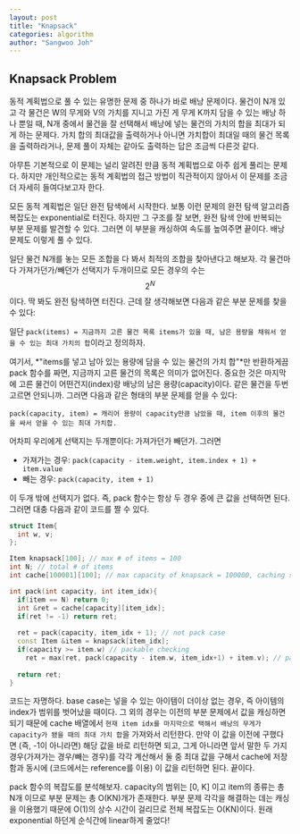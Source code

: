 ```yaml
---
layout: post
title: "Knapsack"
categories: algorithm
author: "Sangwoo Joh"
---
```



## Knapsack Problem

동적 계획법으로 풀 수 있는 유명한 문제 중 하나가 바로 배낭
문제이다. 물건이 N개 있고 각 물건은 W의 무게와 V의 가치를 지니고 가진
게 무게 K까지 담을 수 있는 배낭 하나 뿐일 때, N개 중에서 물건을 잘
선택해서 배낭에 넣는 물건의 가치의 합을 최대가 되게 하는 문제다. 가치
합의 최대값을 출력하거나 아니면 가치합이 최대일 때의 물건 목록을
출력하라거나, 문제 풀이 자체는 같아도 출력하는 답은 조금씩 다른것
같다.

아무튼 기본적으로 이 문제는 널리 알려진 만큼 동적 계획법으로 아주 쉽게
풀리는 문제다. 하지만 개인적으로는 동적 계획법의 접근 방법이
직관적이지 않아서 이 문제를 조금 더 자세히 들여다보고자 한다.

모든 동적 계획법은 일단 완전 탐색에서 시작한다. 보통 이런 문제의 완전
탐색 알고리즘 복잡도는 exponential로 터진다. 하지만 그 구조를 잘 보면,
완전 탐색 안에 반복되는 부분 문제를 발견할 수 있다. 그러면 이 부분을
캐싱하여 속도를 높여주면 끝이다. 배낭 문제도 이렇게 풀 수 있다.

일단 물건 N개를 놓는 모든 조합을 다 봐서 최적의 조합을 찾아낸다고
해보자. 각 물건마다 가져가던가/빼던가 선택지가 두개이므로 모든 경우의
수는 $$2^N$$이다. 딱 봐도 완전 탐색하면 터진다. 근데 잘 생각해보면
다음과 같은 부분 문제를 찾을 수 있다:

일단 `pack(items) = 지금까지 고른 물건 목록 items가 있을 때, 남은
용량을 채워서 얻을 수 있는 최대 가치의 합`이라고 정의하자.

여기서, *"items를 넣고 남아 있는 용량에 담을 수 있는 물건의 가치
합"*만 반환하게끔 pack 함수를 짜면, 지금까지 고른 물건의 목록은 의미가
없어진다. 중요한 것은 마지막에 고른 물건이 어떤건지(index)랑 배낭의
남은 용량(capacity)이다. 같은 물건을 두번 고르면 안되니까. 그러면
다음과 같은 형태의 부분 문제를 얻을 수 있다:

`pack(capacity, item) = 캐리어 용량이 capacity만큼 남았을 때, item
이후의 물건을 싸서 얻을 수 있는 최대 가치합.`

어차피 우리에게 선택지는 두개뿐이다: 가져가던가 빼던가. 그러면
 - 가져가는 경우: `pack(capacity - item.weight, item.index + 1) +
   item.value`
 - 빼는 경우: `pack(capacity, item + 1)`

이 두개 밖에 선택지가 없다. 즉, pack 함수는 항상 두 경우 중에 큰 값을
선택하면 된다. 그러면 대충 다음과 같이 코드를 짤 수 있다.

```c++
struct Item{
  int w, v;
};

Item knapsack[100]; // max # of items = 100
int N; // total # of items
int cache[100001][100]; // max capacity of knapsack = 100000, caching sum of values

int pack(int capacity, int item_idx){
  if(item == N) return 0;
  int &ret = cache[capacity][item_idx];
  if(ret != -1) return ret;
  
  ret = pack(capacity, item_idx + 1); // not pack case
  const Item &item = knapsack[item_idx];
  if(capacity >= item.w) // packable checking
    ret = max(ret, pack(capacity - item.w, item_idx+1) + item.v); // pack case
  
  return ret;
}
```

코드는 자명하다. base case는 넣을 수 있는 아이템이 더이상 없는 경우,
즉 아이템의 index가 범위를 벗어났을 때이다. 그 외의 경우는 이전의 부분
문제에서 값을 캐싱하면 되기 때문에 cache 배열에서 `현재 item idx를
마지막으로 택해서 배낭의 무게가 capacity가 됐을 때의 최대 가치 합`을
가져와서 리턴한다. 만약 이 값을 이전에 구했다면 (즉, -1이 아니라면)
해당 값을 바로 리턴하면 되고, 그게 아니라면 앞서 말한 두 가지
경우(가져가는 경우/빼는 경우)를 각각 계산해서 둘 중 최대 값을 구해서
cache에 저장함과 동시에 (코드에서는 reference를 이용) 이 값을 리턴하면
된다. 끝이다.

pack 함수의 복잡도를 분석해보자. capacity의 범위는 [0, K] 이고 item의
종류는 총 N개 이므로 부분 문제는 총 O(KN)개가 존재한다. 부분 문제
각각을 해결하는 데는 캐싱을 이용했기 때문에 O(1)의 상수 시간이
걸리므로 전체 복잡도는 O(KN)이다. 원래 exponential 하던게 순식간에
linear하게 줄었다!
